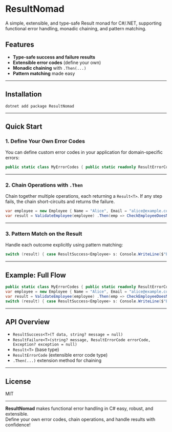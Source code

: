 # ResultNomad

A simple, extensible, and type-safe Result monad for C#/.NET, supporting functional error handling, monadic chaining, and pattern matching.

## Features

- **Type-safe success and failure results**
- **Extensible error codes** (define your own)
- **Monadic chaining** with `.Then(...)`
- **Pattern matching** made easy

---

## Installation

```
dotnet add package ResultNomad
```

---

## Quick Start

### 1. Define Your Own Error Codes

You can define custom error codes in your application for domain-specific errors:

```cs
public static class MyErrorCodes { public static readonly ResultErrorCode EmployeeAlreadyExists = new("EmployeeAlreadyExists"); public static readonly ResultErrorCode InvalidEmployeeData = new("InvalidEmployeeData"); }
```

---

### 2. Chain Operations with `.Then`

Chain together multiple operations, each returning a `Result<T>`. If any step fails, the chain short-circuits and returns the failure.

```cs
var employee = new Employee { Name = "Alice", Email = "alice@example.com" };
var result = ValidateEmployee(employee) .Then(emp => CheckEmployeeDoesNotExist(emp)) .Then(emp => SaveEmployee(emp)) .Then(emp => SendWelcomeEmail(emp));
```

---

### 3. Pattern Match on the Result

Handle each outcome explicitly using pattern matching:

```cs
switch (result) { case ResultSuccess<Employee> s: Console.WriteLine($"Employee onboarded: {s.Data.Name}"); break; case ResultFailure<Employee> f when f.ErrorCode == MyErrorCodes.EmployeeAlreadyExists: Console.WriteLine("Employee already exists."); break; case ResultFailure<Employee> f when f.ErrorCode == MyErrorCodes.InvalidEmployeeData: Console.WriteLine("Invalid employee data."); break; case ResultFailure<Employee> f: Console.WriteLine($"Other error: {f.ErrorCode.Code} - {f.Message}"); break; }
```


---

## Example: Full Flow


```cs
public static class MyErrorCodes { public static readonly ResultErrorCode EmployeeAlreadyExists = new("EmployeeAlreadyExists"); public static readonly ResultErrorCode InvalidEmployeeData = new("InvalidEmployeeData"); }
var employee = new Employee { Name = "Alice", Email = "alice@example.com" };
var result = ValidateEmployee(employee) .Then(emp => CheckEmployeeDoesNotExist(emp)) .Then(emp => SaveEmployee(emp)) .Then(emp => SendWelcomeEmail(emp));
switch (result) { case ResultSuccess<Employee> s: Console.WriteLine($"Employee onboarded: {s.Data.Name}"); break; case ResultFailure<Employee> f when f.ErrorCode == MyErrorCodes.EmployeeAlreadyExists: Console.WriteLine("Employee already exists."); break; case ResultFailure<Employee> f when f.ErrorCode == MyErrorCodes.InvalidEmployeeData: Console.WriteLine("Invalid employee data."); break; case ResultFailure<Employee> f: Console.WriteLine($"Other error: {f.ErrorCode.Code} - {f.Message}"); break; }
```

---

## API Overview

- `ResultSuccess<T>(T data, string? message = null)`
- `ResultFailure<T>(string? message, ResultErrorCode errorCode, Exception? exception = null)`
- `Result<T>` (base type)
- `ResultErrorCode` (extensible error code type)
- `.Then(...)` extension method for chaining

---

## License

MIT

---

**ResultNomad** makes functional error handling in C# easy, robust, and extensible.  
Define your own error codes, chain operations, and handle results with confidence!

